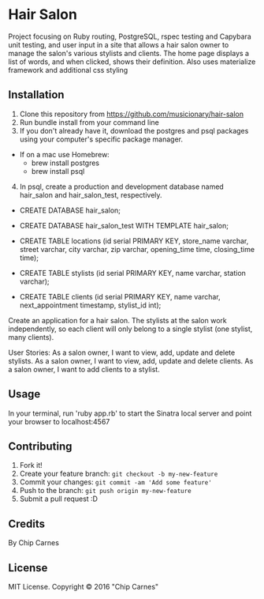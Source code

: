 # Hair Salon
 Project focusing on Ruby routing, PostgreSQL, rspec testing and Capybara unit testing, and user input in a site that allows a hair salon owner to manage the salon's various stylists and clients.   The home page displays a list of words, and when clicked, shows their definition.  Also uses materialize framework and additional css styling

## Installation

1. Clone this repository from https://github.com/musicionary/hair-salon
2. Run bundle install from your command line
3. If you don't already have it, download the postgres and psql packages using your computer's specific package manager.
  * If on a mac use Homebrew:
    * brew install postgres
    * brew install psql
4. In psql, create a production and development database named hair_salon and hair_salon_test, respectively.
  * CREATE DATABASE hair_salon;
  * CREATE DATABASE hair_salon_test WITH TEMPLATE hair_salon;

  * CREATE TABLE locations (id serial PRIMARY KEY, store_name varchar, street varchar, city varchar, zip varchar, opening_time time, closing_time time);
  * CREATE TABLE stylists (id serial PRIMARY KEY, name varchar, station varchar);
  * CREATE TABLE clients (id serial PRIMARY KEY, name varchar, next_appointment timestamp, stylist_id int);

Create an application for a hair salon. The stylists at the salon work independently, so each client will only belong to a single stylist (one stylist, many clients).

User Stories:
As a salon owner, I want to view, add, update and delete stylists.
As a salon owner, I want to view, add, update and delete clients.
As a salon owner, I want to add clients to a stylist.





## Usage

In your terminal, run 'ruby app.rb' to start the Sinatra local server and point your browser to localhost:4567

## Contributing

1. Fork it!
2. Create your feature branch: `git checkout -b my-new-feature`
3. Commit your changes: `git commit -am 'Add some feature'`
4. Push to the branch: `git push origin my-new-feature`
5. Submit a pull request :D

## Credits

By Chip Carnes

## License

MIT License. Copyright &copy; 2016 "Chip Carnes"

